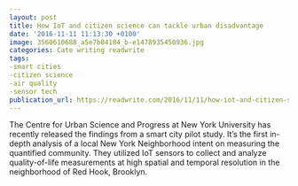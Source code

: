 ```yaml
---
layout: post
title: How IoT and citizen science can tackle urban disadvantage
date: '2016-11-11 11:13:30 +0100'
image: 3560610688_a5e7b04184_b-e1478935450936.jpg
categories: Cate writing readwrite
tags:
-smart cities
-citizen science
-air quality
-sensor tech
publication_url: https://readwrite.com/2016/11/11/how-iot-and-citizen-science-can-tackle-urban-disadvantage-cl1/
---
```

The Centre for Urban Science and Progress at New York University has recently released the findings from a smart city pilot study. It’s the first in-depth analysis of a local New York Neighborhood intent on measuring the quantified community. They utilized IoT sensors to collect and analyze quality-of-life measurements at high spatial and temporal resolution in the neighborhood of Red Hook, Brooklyn.
